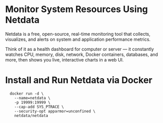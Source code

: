 # Monitor System Resources Using Netdata

Netdata is a free, open-source, real-time monitoring tool that collects, visualizes, and alerts on system and application performance metrics.

Think of it as a health dashboard for computer or server — it constantly watches CPU, memory, disk, network, Docker containers, databases, and more, then shows you live, interactive charts in a web UI.

# Install and Run Netdata via Docker

      docker run -d \
        --name=netdata \
        -p 19999:19999 \
        --cap-add SYS_PTRACE \
        --security-opt apparmor=unconfined \
        netdata/netdata

